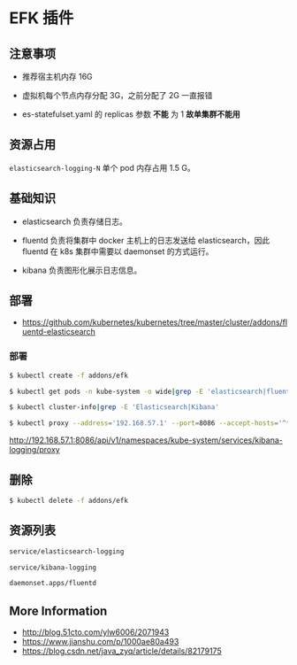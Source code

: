 # EFK 插件

## 注意事项

* 推荐宿主机内存 16G

* 虚拟机每个节点内存分配 3G，之前分配了 2G 一直报错

* es-statefulset.yaml 的 replicas 参数 **不能** 为 1 **故单集群不能用**

## 资源占用

`elasticsearch-logging-N` 单个 pod 内存占用 1.5 G。

## 基础知识

* elasticsearch 负责存储日志。

* fluentd 负责将集群中 docker 主机上的日志发送给 elasticsearch，因此 fluentd 在 k8s 集群中需要以 daemonset 的方式运行。

* kibana 负责图形化展示日志信息。

## 部署

* https://github.com/kubernetes/kubernetes/tree/master/cluster/addons/fluentd-elasticsearch

### 部署

```bash
$ kubectl create -f addons/efk

$ kubectl get pods -n kube-system -o wide|grep -E 'elasticsearch|fluentd|kibana'

$ kubectl cluster-info|grep -E 'Elasticsearch|Kibana'

$ kubectl proxy --address='192.168.57.1' --port=8086 --accept-hosts='^*$'
```

http://192.168.57.1:8086/api/v1/namespaces/kube-system/services/kibana-logging/proxy

## 删除

```bash
$ kubectl delete -f addons/efk
```

## 资源列表

```bash
service/elasticsearch-logging

service/kibana-logging

daemonset.apps/fluentd
```

## More Information

* http://blog.51cto.com/ylw6006/2071943
* https://www.jianshu.com/p/1000ae80a493
* https://blog.csdn.net/java_zyq/article/details/82179175
